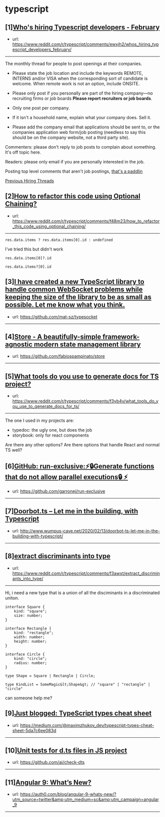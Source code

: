 # typescript
## [1][Who's hiring Typescript developers - February](https://www.reddit.com/r/typescript/comments/ewxjh2/whos_hiring_typescript_developers_february/)
- url: https://www.reddit.com/r/typescript/comments/ewxjh2/whos_hiring_typescript_developers_february/
---
The monthly thread for people to post openings at their companies.

* Please state the job location and include the keywords REMOTE, INTERNS and/or VISA when the corresponding sort of candidate is welcome. When remote work is not an option, include ONSITE.

* Please only post if you personally are part of the hiring company—no recruiting firms or job boards **Please report recruiters or job boards**. 

* Only one post per company. 

* If it isn't a household name, explain what your company does. Sell it.

* Please add the company email that applications should be sent to, or the companies application web form/job posting (needless to say this should be on the company website, not a third party site).


Commenters: please don't reply to job posts to complain about something. It's off topic here.

Readers: please only email if you are personally interested in the job. 

Posting top level comments that aren't job postings, [that's a paddlin](https://i.imgur.com/FxMKfnY.jpg)

[Previous Hiring Threads](https://www.reddit.com/r/typescript/search?sort=new&amp;restrict_sr=on&amp;q=flair%3AMonthly%2BHiring%2BThread)
## [2][How to refactor this code using Optional Chaining?](https://www.reddit.com/r/typescript/comments/f48m23/how_to_refactor_this_code_using_optional_chaining/)
- url: https://www.reddit.com/r/typescript/comments/f48m23/how_to_refactor_this_code_using_optional_chaining/
---
`res.data.items ? res.data.items[0].id : undefined`

I've tried this but didn't work

`res.data.items[0]?.id`

`res.data.items?[0].id`
## [3][I have created a new TypeScript library to handle common WebSocket problems while keeping the size of the library to be as small as possible. Let me know what you think.](https://www.reddit.com/r/typescript/comments/f3svfg/i_have_created_a_new_typescript_library_to_handle/)
- url: https://github.com/mat-sz/typesocket
---

## [4][Store - A beautifully-simple framework-agnostic modern state management library](https://www.reddit.com/r/typescript/comments/f3vsz9/store_a_beautifullysimple_frameworkagnostic/)
- url: https://github.com/fabiospampinato/store
---

## [5][What tools do you use to generate docs for TS project?](https://www.reddit.com/r/typescript/comments/f3yb4v/what_tools_do_you_use_to_generate_docs_for_ts/)
- url: https://www.reddit.com/r/typescript/comments/f3yb4v/what_tools_do_you_use_to_generate_docs_for_ts/
---
The one I used in my projects are:
- typedoc: the ugly one, but does the job
- storybook: only for react components 

Are there any other options? Are there options that handle React and normal TS well?
## [6][GitHub: run-exclusive:⚡🔒Generate functions that do not allow parallel executions🔒 ⚡](https://www.reddit.com/r/typescript/comments/f3wakk/github_runexclusivegenerate_functions_that_do_not/)
- url: https://github.com/garronej/run-exclusive
---

## [7][Doorbot.ts – Let me in the building, with Typescript](https://www.reddit.com/r/typescript/comments/f3hggg/doorbotts_let_me_in_the_building_with_typescript/)
- url: http://www.wumpus-cave.net/2020/02/13/doorbot-ts-let-me-in-the-building-with-typescript/
---

## [8][extract discriminants into type](https://www.reddit.com/r/typescript/comments/f3awxt/extract_discriminants_into_type/)
- url: https://www.reddit.com/r/typescript/comments/f3awxt/extract_discriminants_into_type/
---
Hi, i need a new type that is a union of all the disciminants in a discriminated uniton.

    interface Square {
        kind: "square";
        size: number;
    }
    
    interface Rectangle {
        kind: "rectangle";
        width: number;
        height: number;
    }
    
    interface Circle {
        kind: "circle";
        radius: number;
    }
    
    type Shape = Square | Rectangle | Circle;
    
    type KindList = SomeMagic&lt;Shape&gt; // "square" | "rectangle" | "circle"

can someone help me?
## [9][Just blogged: TypeScript types cheat sheet](https://www.reddit.com/r/typescript/comments/f33on2/just_blogged_typescript_types_cheat_sheet/)
- url: https://medium.com/@maximzhukov_dev/typescript-types-cheat-sheet-5da7c6ee083d
---

## [10][Unit tests for d.ts files in JS project](https://www.reddit.com/r/typescript/comments/f2wbaf/unit_tests_for_dts_files_in_js_project/)
- url: https://github.com/ai/check-dts
---

## [11][Angular 9: What’s New?](https://www.reddit.com/r/typescript/comments/f2tsre/angular_9_whats_new/)
- url: https://auth0.com/blog/angular-9-whats-new/?utm_source=twitter&amp;utm_medium=sc&amp;utm_campaign=angular_9
---

